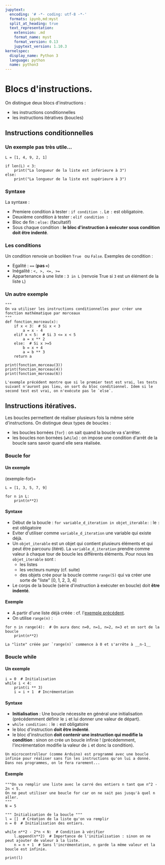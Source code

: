 ```yaml
---
jupytext:
  encoding: '# -*- coding: utf-8 -*-'
  formats: ipynb,md:myst
  split_at_heading: true
  text_representation:
    extension: .md
    format_name: myst
    format_version: 0.13
    jupytext_version: 1.10.3
kernelspec:
  display_name: Python 3
  language: python
  name: python3
---
```


# Blocs d'instructions.
On distingue deux blocs d'instructions :
* les instructions conditionnelles
* les instructions itératives (boucles)

## Instructions conditionnelles

### Un exemple pas très utile...
```{code-cell}
L = [1, 4, 9, 2, 1]

if len(L) < 3:
	print("La longueur de la liste est inférieure à 3")
else:
	print("La longueur de la liste est supérieure à 3")
```

### Syntaxe
La syntaxe :
* Premiere condition à tester : `if condition :`. Le `:` est obligatoire.
* Deuxième condition à tester : `elif condition :`
* Bloc de fin : `else:` (facultatif)
* Sous chaque condition : __le bloc d'instruction à exécuter sous condition doit être indenté__.

### Les conditions
Un condition renvoie un booléen `True ` ou `False`. Exemples de condition :
* Egalité : `==` (__pas `=`__)
* Inégalité : `<, >, <=, >=`
* Appartenance à une liste : `3 in L` (renvoie True si `3` est un élément de la liste `L`)

### Un autre exemple

```{code-cell}
""" 
On va utiliser les instructions conditionnelles pour créer une fonction mathématique par morceaux
"""
def fonction_morceau(x):
	if x < 3:  # Si x < 3
		a = x - 4
	elif x < 5:  # Si 3 <= x < 5
		a = x ** 2
	else:  # Si x >=5
		b = x + 4
		a = b ** 3
	return a

print(fonction_morceau(3))
print(fonction_morceau(4))
print(fonction_morceau(6))
```

```{margin}
L'exemple précédent montre que si le premier test est vrai, les tests suivant n'auront pas lieu, on sort du bloc conditionnel. Idem si le second test est vrai, on n'exécute pas le `else`.
```

## Instructions itératives.
Les boucles permettent de réaliser plusieurs fois la même série d'instructions. On distingue deux types de boucles :
* les boucles bornées (`for`) : on sait quand la boucle va s'arrêter.
* les boucles non bornées (`while`) : on impose une condition d'arrêt de la boucle sans savoir quand elle sera réalisée.

### Boucle for

#### Un exemple 

(exemple-for)=
```{code-cell}
L = [1, 3, 5, 7, 9]

for n in L:
	print(n**2)
```

#### Syntaxe
* Début de la boucle : `for variable_d_iteration in objet_iterable:` : le `:` est obligatoire
* Eviter d'utiliser comme `variable_d_iteration` une variable qui existe déjà.
* Un `objet_iterable` est un objet qui contient plusieurs éléments et qui peut être parcouru (itéré). La `variable_d_iteration` prendre comme valeur à chaque tour de boucle les différents éléments. Pour nous les `objet_iterable` sont :
    * les listes
    * les vecteurs numpy (cf. suite)
    * des objets crée pour la boucle comme `range(5)` qui va créer une sorte de "liste" [0, 1, 2, 3, 4]
* Le corps de la boucle (série d'instruction à exécuter en boucle) doit __être indenté__.

#### Exemple
* A partir d'une liste déjà créée : cf. l'[exemple précédent](exemple-for).
* On utilise `range(n)` :

```{code-cell}
for n in range(4):  # On aura donc n=0, n=1, n=2, n=3 et on sort de la boucle
	print(n**2)
```

```{important}
La "liste" créée par `range(n)` commence à 0 et s'arrête à __n-1__
```



### Boucle while
#### Un exemple
```{code-cell}
i = 0  # Initialisation
while i < 4:
	print(i ** 3)
	i = i + 1  # Incrémentation
```

#### Syntaxe
* __Initialisation__ : Une boucle nécessite en général une initialisation (précédemment définir le `i` et lui donner une valeur de départ).
* `while condition:` : le `:` est obligatoire
* le bloc d'instruction __doit être indenté__.
* le bloc d'instruction __doit contenir une instruction qui modifie la condition__ : sinon on crée un boucle infinie ! (précédemment, l'incrémentation modifie la valeur de `i` et donc la condition).

```{margin}
Un microcontrolleur (comme Arduino) est programmé avec une boucle infinie pour réaliser sans fin les instructions qu'on lui a donné. Dans nos programmes, on le fera rarement...
```

#### Exemple
```{code-cell}
"""On va remplir une liste avec le carré des entiers n tant que n^2 - 2n < 5.
On ne peut utiliser une boucle for car on ne sait pas jusqu'à quel n aller.
"""
N = 5

""" Initialisation de la boucle """
l = []  # Création de la liste qu'on va remplir
n = 0  # Initialisation des entiers.

while n**2 - 2*n < N:  # Condition à vérifier
	l.append(n**2)  # Importance de l'initialisation : sinon on ne peut ajouter de valeur à la liste.
	n = n + 1  # Sans l'incrémentation, n garde la même valeur et la boucle est infinie.

print(l)
```

